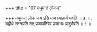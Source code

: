 +++
title = "07 मधुमन्तं लोकम्"

+++
मधुमन्तं लोकं जय ऽसि मध्वस्याहार्यं भवति ॥ ७ ॥ .  
यद्वीध्रे स्तनयति तत् प्रजापतिरेव प्रजाभ्यः प्रादुर्भवति ॥ ८ ॥